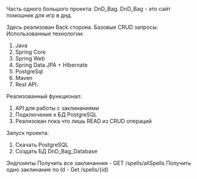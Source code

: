 Часть одного большого проекта: DnD_Bag.
DnD_Bag - это сайт помошник для игр в днд.

Здесь реализован Back сторона.
Базовые CRUD запросы.
Использованные технологии:
1) Java
2) Spring Core
3) Spring Web
4) Spring Data JPA + Hibernate
5) PostgreSql
6) Maven
7) Rest API.

Реализованный функционал:
1) API для работы с заклинаниями
2) Подключение к БД PostgreSQL
3) Реализован пока что лишь READ из CRUD операций

Запуск проекта:
1) Скачать PostgreSQL
2) Создать БД DnD_Bag_Database

Эндпоинты
Получить все заклинанния - GET /spells/allSpells
Получить одно заклинание по Id - Get /spells/{id}